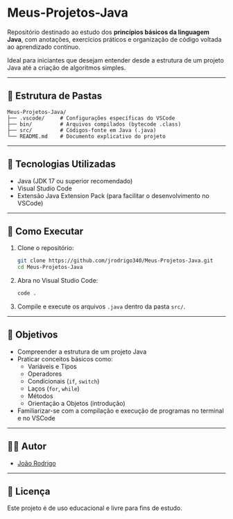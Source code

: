
# Meus-Projetos-Java

Repositório destinado ao estudo dos **princípios básicos da linguagem Java**, com anotações, exercícios práticos e organização de código voltada ao aprendizado contínuo.

Ideal para iniciantes que desejam entender desde a estrutura de um projeto Java até a criação de algoritmos simples.

---

## 📁 Estrutura de Pastas

```
Meus-Projetos-Java/
├── .vscode/     # Configurações específicas do VSCode
├── bin/         # Arquivos compilados (bytecode .class)
├── src/         # Códigos-fonte em Java (.java)
└── README.md    # Documento explicativo do projeto
```

---

## 🧰 Tecnologias Utilizadas

- Java (JDK 17 ou superior recomendado)
- Visual Studio Code
- Extensão Java Extension Pack (para facilitar o desenvolvimento no VSCode)

---

## 🚀 Como Executar

1. Clone o repositório:
   ```bash
   git clone https://github.com/jrodrigo340/Meus-Projetos-Java.git
   cd Meus-Projetos-Java
   ```

2. Abra no Visual Studio Code:
   ```bash
   code .
   ```

3. Compile e execute os arquivos `.java` dentro da pasta `src/`.

---

## 📌 Objetivos

- Compreender a estrutura de um projeto Java
- Praticar conceitos básicos como:
  - Variáveis e Tipos
  - Operadores
  - Condicionais (`if`, `switch`)
  - Laços (`for`, `while`)
  - Métodos
  - Orientação a Objetos (introdução)
- Familiarizar-se com a compilação e execução de programas no terminal e no VSCode

---

## 👨‍💻 Autor

- [João Rodrigo](https://github.com/jrodrigo340)

---

## 📄 Licença

Este projeto é de uso educacional e livre para fins de estudo.
